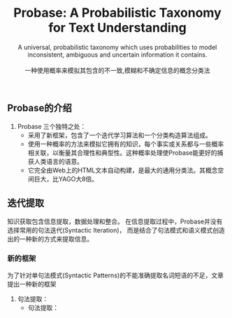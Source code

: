 <p align="center">
    <h1 align="center">Probase: A Probabilistic Taxonomy for Text Understanding
</h1>
    <p align="center">A universal, probabilistic taxonomy which uses probabilities to model inconsistent, ambiguous and uncertain information it contains.<br><br>一种使用概率来模拟其包含的不一致,模糊和不确定信息的概念分类法</p>
<br>
</p>

## Probase的介绍

1. Probase 三个独特之处：
   * 采用了新框架，包含了一个迭代学习算法和一个分类构造算法组成。
   * 使用一种概率的方法来模拟它拥有的知识，每个事实或关系都与一些概率相关联，以衡量其合理性和典型性。这种概率处理使Probase能更好的捕获人类语言的语意。
   * 它完全由Web上的HTML文本自动构建，是最大的通用分类法。其概念空间巨大，比YAGO大8倍。

## 迭代提取

知识获取包含信息提取，数据处理和整合。 在信息提取过程中，Probase并没有选择常用的句法迭代(Syntactic Iteration)， 而是结合了句法模式和语义模式创造出的一种新的方式来提取信息。

### 新的框架

为了针对单句法模式(Syntactic Patterns)的不能准确提取名词短语的不足，文章提出一种新的框架

1. 句法提取：
   * 句法提取：


